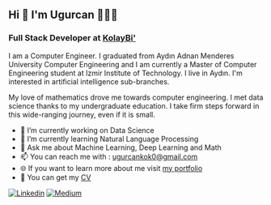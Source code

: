
## Hi 👋   I'm Ugurcan 👨🏽‍💻
### Full Stack Developer at [KolayBi'](https://www.kolaybi.com)

I am a Computer Engineer. I graduated from Aydın Adnan Menderes University Computer Engineering and I am currently a Master of Computer Engineering student at Izmir Institute of Technology. I live in Aydın. I'm interested in artificial intelligence sub-branches.

My love of mathematics drove me towards computer engineering. I met data science thanks to my undergraduate education. I take firm steps forward in this wide-ranging journey, even if it is small.

- 🔭 I’m currently working on Data Science
- 🌱 I’m currently learning Natural Language Processing
- 💬 Ask me about Machine Learning, Deep Learning and Math 
- 📫 You can reach me with : ugurcankok0@gmail.com
- :globe_with_meridians: If you want to learn more about me visit [my portfolio](https://www.ugurcankok.me)
- :page_facing_up: You can get my [CV](https://drive.google.com/file/d/1C2N4gkRGhTeehAxRI12UEGWvsWvW92CW/view?usp=sharing)
  
  
[![Linkedin](https://img.shields.io/badge/LinkedIn-0077B5?style=for-the-badge&logo=linkedin&logoColor=white)](https://www.linkedin.com/in/ugur-can-kok/) [![Medium](https://img.shields.io/badge/Medium-12100E?style=for-the-badge&logo=medium&logoColor=white)](https://medium.com/@ugurcankok0) 

